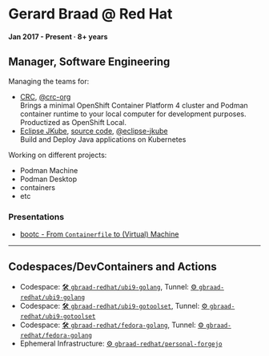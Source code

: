 # Gerard Braad @ Red Hat

#### Jan 2017 - Present · 8+ years

## Manager, Software Engineering

Managing the teams for:
  * [CRC](https://crc.dev), [@crc-org](https://github.com/crc-org)  
    Brings a minimal OpenShift Container Platform 4 cluster and Podman container runtime to your local computer for development purposes. Productized as OpenShift Local.
  * [Eclipse JKube](https://www.eclipse.org/jkube/), [source code](https://github.com/eclipse/jkube), [@eclipse-jkube](https://github.com/eclipse-jkube)    
    Build and Deploy Java applications on Kubernetes

Working on different projects:
  * Podman Machine
  * Podman Desktop
  * containers
  * etc

### Presentations
  - [bootc - From `Containerfile` to (Virtual) Machine](https://docs.gbraad.nl/from-containerfile-to-virtual-machine/)

---

## Codespaces/DevContainers and Actions

- Codespace: [🛠️ `gbraad-redhat/ubi9-golang`](https://codespaces.new/gbraad-redhat/ubi9-golang/), Tunnel: [⚙️ `gbraad-redhat/ubi9-golang`](https://github.com/gbraad-redhat/ubi9-golang/actions/workflows/tailscale-code-tunnel.yml)
- Codespace: [🛠️ `gbraad-redhat/ubi9-gotoolset`](https://codespaces.new/gbraad-redhat/ubi9-gotoolset/), Tunnel: [⚙️ `gbraad-redhat/ubi9-gotoolset`](https://github.com/gbraad-redhat/ubi9-gotoolset/actions/workflows/tailscale-code-tunnel.yml)
- Codespace: [🛠️ `gbraad-redhat/fedora-golang`](https://codespaces.new/gbraad-redhat/fedora-golang/), Tunnel: [⚙️ `gbraad-redhat/fedora-golang`](https://github.com/gbraad-redhat/fedora-golang/actions/workflows/tailscale-code-tunnel.yml)
- Ephemeral Infrastructure: [⚙️ `gbraad-redhat/personal-forgejo`](https://github.com/gbraad-redhat/personal-forgejo/actions/workflows/tailscale-deploy.yml)
